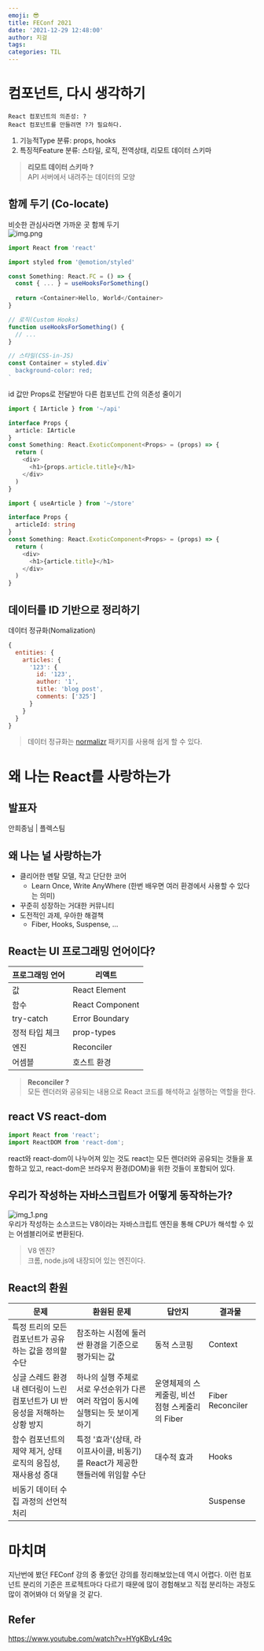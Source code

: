 ```yaml
---
emoji: 😎
title: FEConf 2021
date: '2021-12-29 12:48:00'
author: 지걸
tags:
categories: TIL
---
```

# 컴포넌트, 다시 생각하기
```
React 컴포넌트의 의존성: ?  
React 컴포넌트를 만들려면 ?가 필요하다.
```
1. 기능적Type 분류: props, hooks
2. 특징적Feature 분류: 스타일, 로직, 전역상태, 리모트 데이터 스키마
> **리모트 데이터 스키마 ?**  
> API 서버에서 내려주는 데이터의 모양

## 함께 두기 (Co-locate)
비슷한 관심사라면 가까운 곳 함께 두기  
![img.png](img.png)
```typescript
import React from 'react'

import styled from '@emotion/styled'

const Something: React.FC = () => {
  const { ... } = useHooksForSomething()
  
  return <Container>Hello, World</Container>
}

// 로직(Custom Hooks)
function useHooksForSomething() {
  // ...
}

// 스타일(CSS-in-JS)
const Container = styled.div`
  background-color: red;
`
```

id 값만 Props로 전달받아 다른 컴포넌트 간의 의존성 줄이기
```typescript
import { IArticle } from '~/api'

interface Props {
  article: IArticle
}
const Something: React.ExoticComponent<Props> = (props) => {
  return (
    <div>
      <h1>{props.article.title}</h1>
    </div>
  )
}
```

```typescript
import { useArticle } from '~/store'

interface Props {
  articleId: string
}
const Something: React.ExoticComponent<Props> = (props) => {
  return (
    <div>
      <h1>{article.title}</h1>
    </div>
  )
}
```

## 데이터를 ID 기반으로 정리하기
데이터 정규화(Nomalization)
```javascript
{
  entities: {
    articles: {
      '123': {
        id: '123',
        author: '1',
        title: 'blog post',
        comments: ['325']
      }
    }
  }
}
```
> 데이터 정규화는 [normalizr](https://github.com/paularmstrong/normalizr) 패키지를 사용해 쉽게 할 수 있다.

# 왜 나는 React를 사랑하는가

## 발표자
안희종님 | 플렉스팀

## 왜 나는 널 사랑하는가
- 클리어한 멘탈 모델, 작고 단단한 코어
  - Learn Once, Write AnyWhere (한번 배우면 여러 환경에서 사용할 수 있다는 의미)
- 꾸준히 성장하는 거대한 커뮤니티
- 도전적인 과제, 우아한 해결책
  - Fiber, Hooks, Suspense, ...

## React는 UI 프로그래밍 언어이다?

| 프로그래밍 언어 | 리액트 |
|----------|----------|
|값 | React Element|
|함수 | React Component|
|try-catch | Error Boundary|
|정적 타입 체크 | prop-types|
|엔진 | Reconciler|
|어셈블 | 호스트 환경|
> **Reconciler ?**  
> 모든 렌더러와 공유되는 내용으로 React 코드를 해석하고 실행하는 역할을 한다.

## react VS react-dom
```javascript
import React from 'react';
import ReactDOM from 'react-dom';
```
react와 react-dom이 나누어져 있는 것도 react는 모든 렌더러와 공유되는 것들을 포함하고 있고, react-dom은 브라우저 환경(DOM)을 위한 것들이 포함되어 있다.


## 우리가 작성하는 자바스크립트가 어떻게 동작하는가?
![img_1.png](img_1.png)  
우리가 작성하는 소스코드는 V8이라는 자바스크립트 엔진을 통해 CPU가 해석할 수 있는 어셈블리어로 변환된다. 
> V8 엔진?  
> 크롬, node.js에 내장되어 있는 엔진이다.

## React의 환원
| 문제 | 환원된 문제 | 답안지 | 결과물 |
|----------|----------|----------|----------|
|특정 트리의 모든 컴포넌트가 공유하는 값을 정의할 수단 | 참조하는 시점에 둘러싼 환경을 기준으로 평가되는 값| 동적 스코핑 | Context |
|싱글 스레드 환경 내 렌더링이 느린 컴포넌트가 UI 반응성을 저해하는 상황 방지 | 하나의 실행 주체로 서로 우선순위가 다른 여러 작업이 동시에 실행되는 듯 보이게 하기| 운영체제의 스케줄링, 비선점형 스케줄리의 Fiber | Fiber Reconciler |
|함수 컴포넌트의 제약 제거, 상태 로직의 응집성, 재사용성 증대 | 특정 '효과'(상태, 라이프사이클, 비동기)를 React가 제공한 핸들러에 위임할 수단| 대수적 효과 | Hooks |
|비동기 데이터 수집 과정의 선언적 처리 | | | Suspense |

# 마치며
지난번에 봤던 FEConf 강의 중 좋았던 강의를 정리해보았는데 역시 어렵다. 이런 컴포넌트 분리의 기준은 프로젝트마다 다르기 때문에 많이 경험해보고 직접 분리하는 과정도 많이 겪어봐야 더 와닿을 것 같다. 
## Refer
https://www.youtube.com/watch?v=HYgKBvLr49c
